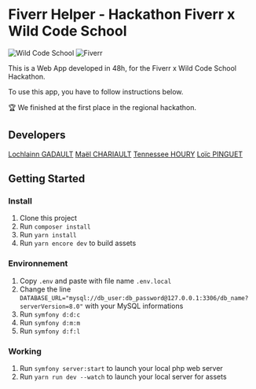 # Fiverr Helper - Hackathon Fiverr x Wild Code School

![Wild Code School](https://wildcodeschool.fr/wp-content/uploads/2019/01/logo_pink_176x60.png) ![Fiverr](https://i.imgur.com/ReJfyzR.png)

This is a Web App developed in 48h, for the Fiverr x Wild Code School Hackathon.

To use this app, you have to follow instructions below.

🏆 We finished at the first place in the regional hackathon.

## Developers

[Lochlainn GADAULT](https://github.com/glochlainn)
[Maël CHARIAULT](https://github.com/bouboumael)
[Tennessee HOURY](https://github.com/RedPandore)
[Loïc PINGUET](https://github.com/Loic-Code)

## Getting Started

### Install

1. Clone this project
2. Run `composer install`
3. Run `yarn install`
4. Run `yarn encore dev` to build assets

### Environnement

1. Copy `.env` and paste with file name `.env.local`
2. Change the line `DATABASE_URL="mysql://db_user:db_password@127.0.0.1:3306/db_name?serverVersion=8.0"` with your MySQL informations
3. Run `symfony d:d:c`
4. Run `symfony d:m:m`
5. Run `symfony d:f:l`

### Working

1. Run `symfony server:start` to launch your local php web server
2. Run `yarn run dev --watch` to launch your local server for assets
